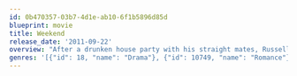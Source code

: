 ```yaml
---
id: 0b470357-03b7-4d1e-ab10-6f1b5896d85d
blueprint: movie
title: Weekend
release_date: '2011-09-22'
overview: "After a drunken house party with his straight mates, Russell heads out to a gay club. Just before closing time he picks up Glen but what's expected to be just a one-night stand becomes something else, something special."
genres: '[{"id": 18, "name": "Drama"}, {"id": 10749, "name": "Romance"}]'
---
```

